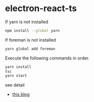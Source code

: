 # electron-react-ts
If yarn is not installed
```bash
npm install --global yarn
```
If foreman is not installed
```bash
yarn global add foreman
```

Execute the following commands in order.
```bash
yarn install
tsc
yarn start
```

see detail
* [this blog](https://malshan84.github.io/2017/09/04/react-electron-ts.html)
